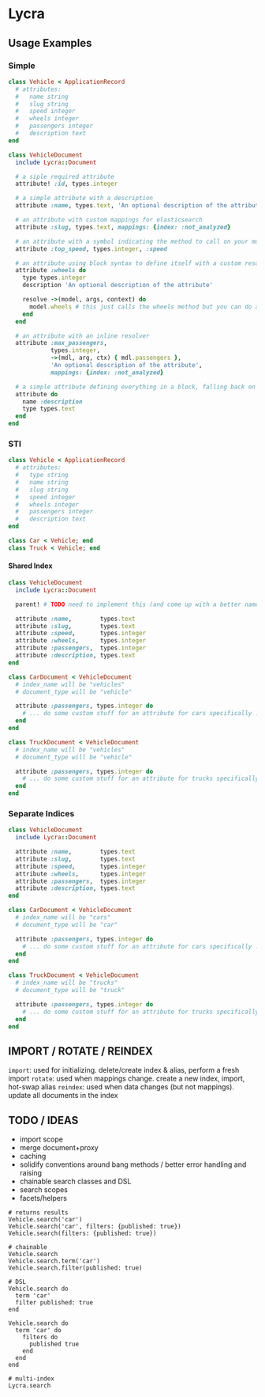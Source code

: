 # Lycra

## Usage Examples

### Simple

```ruby
class Vehicle < ApplicationRecord
  # attributes:
  #   name string
  #   slug string
  #   speed integer
  #   wheels integer
  #   passengers integer
  #   description text
end

class VehicleDocument
  include Lycra::Document

  # a siple required attribute
  attribute! :id, types.integer

  # a simple attribute with a description
  attribute :name, types.text, 'An optional description of the attribute'

  # an attribute with custom mappings for elasticsearch
  attribute :slug, types.text, mappings: {index: :not_analyzed}

  # an attribute with a symbol indicating the method to call on your model
  attribute :top_speed, types.integer, :speed

  # an attribute using block syntax to define itself with a custom resolver
  attribute :wheels do
    type types.integer
    description 'An optional description of the attribute'

    resolve ->(model, args, context) do
      model.wheels # this just calls the wheels method but you can do anything in here
    end
  end

  # an attribute with an inline resolver
  attribute :max_passengers,
            types.integer,
            ->(mdl, arg, ctx) { mdl.passengers },
            'An optional description of the attribute',
            mappings: {index: :not_analyzed}

  # a simple attribute defining everything in a block, falling back on defaults
  attribute do
    name :description
    type types.text
  end
end
```

### STI

```ruby
class Vehicle < ApplicationRecord
  # attributes:
  #   type string
  #   name string
  #   slug string
  #   speed integer
  #   wheels integer
  #   passengers integer
  #   description text
end

class Car < Vehicle; end
class Truck < Vehicle; end
```

#### Shared Index

```ruby
class VehicleDocument
  include Lycra::Document

  parent! # TODO need to implement this (and come up with a better name)

  attribute :name,        types.text
  attribute :slug,        types.text
  attribute :speed,       types.integer
  attribute :wheels,      types.integer
  attribute :passengers,  types.integer
  attribute :description, types.text
end

class CarDocument < VehicleDocument
  # index_name will be "vehicles"
  # document_type will be "vehicle"

  attribute :passengers, types.integer do
    # ... do some custom stuff for an attribute for cars specifically ...
  end
end

class TruckDocument < VehicleDocument
  # index_name will be "vehicles"
  # document_type will be "vehicle"

  attribute :passengers, types.integer do
    # ... do some custom stuff for an attribute for trucks specifically ...
  end
end
```

### Separate Indices

```ruby
class VehicleDocument
  include Lycra::Document

  attribute :name,        types.text
  attribute :slug,        types.text
  attribute :speed,       types.integer
  attribute :wheels,      types.integer
  attribute :passengers,  types.integer
  attribute :description, types.text
end

class CarDocument < VehicleDocument
  # index_name will be "cars"
  # document_type will be "car"

  attribute :passengers, types.integer do
    # ... do some custom stuff for an attribute for cars specifically ...
  end
end

class TruckDocument < VehicleDocument
  # index_name will be "trucks"
  # document_type will be "truck"

  attribute :passengers, types.integer do
    # ... do some custom stuff for an attribute for trucks specifically ...
  end
end
```

## IMPORT / ROTATE / REINDEX

`import`: used for initializing. delete/create index & alias, perform a fresh import
`rotate`: used when mappings change. create a new index, import, hot-swap alias
`reindex`: used when data changes (but not mappings). update all documents in the index

## TODO / IDEAS

* import scope
* merge document+proxy
* caching
* solidify conventions around bang methods / better error handling and raising
* chainable search classes and DSL
* search scopes
* facets/helpers

```
# returns results
Vehicle.search('car')
Vehicle.search('car', filters: {published: true})
Vehicle.search(filters: {published: true})

# chainable
Vehicle.search
Vehicle.search.term('car')
Vehicle.search.filter(published: true)

# DSL
Vehicle.search do
  term 'car'
  filter published: true
end

Vehicle.search do
  term 'car' do
    filters do
      published true
    end
  end
end

# multi-index
Lycra.search
```
